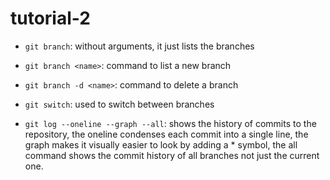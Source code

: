 # tutorial-2

- `git branch`: without arguments, it just lists the branches
- `git branch <name>`: command to list a new branch
- `git branch -d <name>`: command to delete a branch

- `git switch`: used to switch between branches
- `git log --oneline --graph --all`: shows the history of commits to the repository, the oneline condenses each commit into a single line, the graph makes it visually easier to look by adding a * symbol, the all command shows the commit history of all branches not just the current one.



